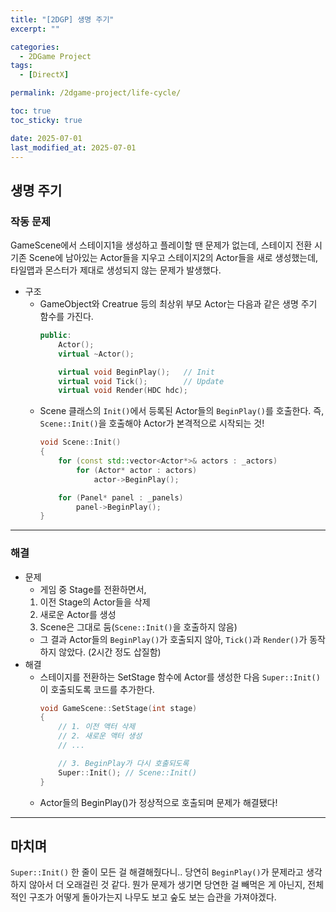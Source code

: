 ```yaml
---
title: "[2DGP] 생명 주기"
excerpt: ""

categories:
  - 2DGame Project
tags:
  - [DirectX]

permalink: /2dgame-project/life-cycle/

toc: true
toc_sticky: true

date: 2025-07-01
last_modified_at: 2025-07-01
---
```


## 생명 주기

### 작동 문제

GameScene에서 스테이지1을 생성하고 플레이할 땐 문제가 없는데, 스테이지 전환 시 기존 Scene에 남아있는 Actor들을 지우고 스테이지2의 Actor들을 새로 생성했는데, 타일맵과 몬스터가 제대로 생성되지 않는 문제가 발생했다. 

- 구조
    - GameObject와 Creatrue 등의 최상위 부모 Actor는 다음과 같은 생명 주기 함수를 가진다.
        ```cpp
        public:
            Actor();
            virtual ~Actor();

            virtual void BeginPlay();	// Init
            virtual void Tick();		// Update
            virtual void Render(HDC hdc);
        ```
    - Scene 클래스의 `Init()`에서 등록된 Actor들의 `BeginPlay()`를 호출한다. 즉, `Scene::Init()`을 호출해야 Actor가 본격적으로 시작되는 것!
        ```cpp
        void Scene::Init()
        {
            for (const std::vector<Actor*>& actors : _actors)
                for (Actor* actor : actors)
                    actor->BeginPlay();

            for (Panel* panel : _panels)
                panel->BeginPlay();
        }
        ```

---

### 해결

- 문제
    - 게임 중 Stage를 전환하면서,
    1. 이전 Stage의 Actor들을 삭제
    2. 새로운 Actor를 생성
    3. Scene은 그대로 둠(`Scene::Init()`을 호출하지 않음) 
    - 그 결과 Actor들의 `BeginPlay()`가 호출되지 않아, `Tick()`과 `Render()`가 동작하지 않았다. (2시간 정도 삽질함)
- 해결
    - 스테이지를 전환하는 SetStage 함수에 Actor를 생성한 다음 `Super::Init()`이 호출되도록 코드를 추가한다.
        ```cpp
        void GameScene::SetStage(int stage)
        {
            // 1. 이전 액터 삭제
            // 2. 새로운 액터 생성
            // ...

            // 3. BeginPlay가 다시 호출되도록
            Super::Init(); // Scene::Init()
        }
        ```
    - Actor들의 BeginPlay()가 정상적으로 호출되며 문제가 해결됐다!

---

## 마치며

`Super::Init()` 한 줄이 모든 걸 해결해줬다니.. 당연히 `BeginPlay()`가 문제라고 생각하지 않아서 더 오래걸린 것 같다. 뭔가 문제가 생기면 당연한 걸 빼먹은 게 아닌지, 전체적인 구조가 어떻게 돌아가는지 나무도 보고 숲도 보는 습관을 가져야겠다.